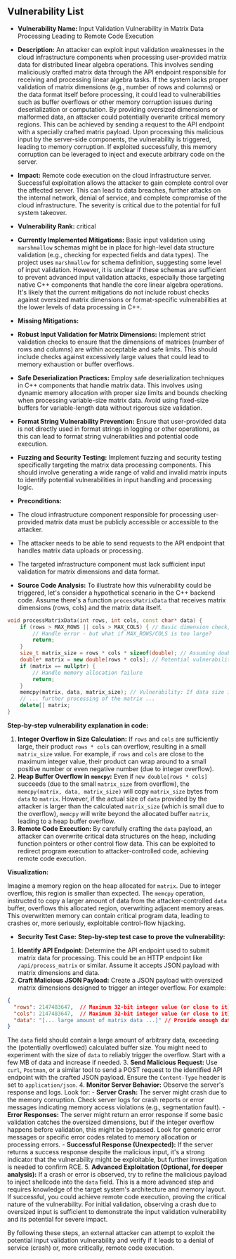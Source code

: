 ## Vulnerability List

- **Vulnerability Name:** Input Validation Vulnerability in Matrix Data Processing Leading to Remote Code Execution

- **Description:**
An attacker can exploit input validation weaknesses in the cloud infrastructure components when processing user-provided matrix data for distributed linear algebra operations. This involves sending maliciously crafted matrix data through the API endpoint responsible for receiving and processing linear algebra tasks. If the system lacks proper validation of matrix dimensions (e.g., number of rows and columns) or the data format itself before processing, it could lead to vulnerabilities such as buffer overflows or other memory corruption issues during deserialization or computation. By providing oversized dimensions or malformed data, an attacker could potentially overwrite critical memory regions. This can be achieved by sending a request to the API endpoint with a specially crafted matrix payload. Upon processing this malicious input by the server-side components, the vulnerability is triggered, leading to memory corruption. If exploited successfully, this memory corruption can be leveraged to inject and execute arbitrary code on the server.

- **Impact:**
Remote code execution on the cloud infrastructure server. Successful exploitation allows the attacker to gain complete control over the affected server. This can lead to data breaches, further attacks on the internal network, denial of service, and complete compromise of the cloud infrastructure. The severity is critical due to the potential for full system takeover.

- **Vulnerability Rank:** critical

- **Currently Implemented Mitigations:**
Basic input validation using `marshmallow` schemas might be in place for high-level data structure validation (e.g., checking for expected fields and data types). The project uses `marshmallow` for schema definition, suggesting some level of input validation. However, it is unclear if these schemas are sufficient to prevent advanced input validation attacks, especially those targeting native C++ components that handle the core linear algebra operations. It's likely that the current mitigations do not include robust checks against oversized matrix dimensions or format-specific vulnerabilities at the lower levels of data processing in C++.

- **Missing Mitigations:**
- **Robust Input Validation for Matrix Dimensions:** Implement strict validation checks to ensure that the dimensions of matrices (number of rows and columns) are within acceptable and safe limits. This should include checks against excessively large values that could lead to memory exhaustion or buffer overflows.
- **Safe Deserialization Practices:** Employ safe deserialization techniques in C++ components that handle matrix data. This involves using dynamic memory allocation with proper size limits and bounds checking when processing variable-size matrix data. Avoid using fixed-size buffers for variable-length data without rigorous size validation.
- **Format String Vulnerability Prevention:** Ensure that user-provided data is not directly used in format strings in logging or other operations, as this can lead to format string vulnerabilities and potential code execution.
- **Fuzzing and Security Testing:** Implement fuzzing and security testing specifically targeting the matrix data processing components. This should involve generating a wide range of valid and invalid matrix inputs to identify potential vulnerabilities in input handling and processing logic.

- **Preconditions:**
- The cloud infrastructure component responsible for processing user-provided matrix data must be publicly accessible or accessible to the attacker.
- The attacker needs to be able to send requests to the API endpoint that handles matrix data uploads or processing.
- The targeted infrastructure component must lack sufficient input validation for matrix dimensions and data format.

- **Source Code Analysis:**
To illustrate how this vulnerability could be triggered, let's consider a hypothetical scenario in the C++ backend code. Assume there's a function `processMatrixData` that receives matrix dimensions (rows, cols) and the matrix data itself.

```c++
void processMatrixData(int rows, int cols, const char* data) {
    if (rows > MAX_ROWS || cols > MAX_COLS) { // Basic dimension check, might be insufficient MAX_ROWS/COLS
        // Handle error - but what if MAX_ROWS/COLS is too large?
        return;
    }
    size_t matrix_size = rows * cols * sizeof(double); // Assuming double matrix
    double* matrix = new double[rows * cols]; // Potential vulnerability: integer overflow in rows * cols
    if (matrix == nullptr) {
        // Handle memory allocation failure
        return;
    }
    memcpy(matrix, data, matrix_size); // Vulnerability: If data size is not validated against matrix_size, buffer overflow
    // ... further processing of the matrix ...
    delete[] matrix;
}
```

**Step-by-step vulnerability explanation in code:**

1. **Integer Overflow in Size Calculation:** If `rows` and `cols` are sufficiently large, their product `rows * cols` can overflow, resulting in a small `matrix_size` value. For example, if `rows` and `cols` are close to the maximum integer value, their product can wrap around to a small positive number or even negative number (due to integer overflow).
2. **Heap Buffer Overflow in `memcpy`:**  Even if `new double[rows * cols]` succeeds (due to the small `matrix_size` from overflow), the `memcpy(matrix, data, matrix_size)` will copy `matrix_size` bytes from `data` to `matrix`. However, if the actual size of `data` provided by the attacker is larger than the calculated `matrix_size` (which is small due to the overflow), `memcpy` will write beyond the allocated buffer `matrix`, leading to a heap buffer overflow.
3. **Remote Code Execution:** By carefully crafting the `data` payload, an attacker can overwrite critical data structures on the heap, including function pointers or other control flow data. This can be exploited to redirect program execution to attacker-controlled code, achieving remote code execution.

**Visualization:**

Imagine a memory region on the heap allocated for `matrix`. Due to integer overflow, this region is smaller than expected. The `memcpy` operation, instructed to copy a larger amount of data from the attacker-controlled `data` buffer, overflows this allocated region, overwriting adjacent memory areas. This overwritten memory can contain critical program data, leading to crashes or, more seriously, exploitable control-flow hijacking.

- **Security Test Case:**
**Step-by-step test case to prove the vulnerability:**

1. **Identify API Endpoint:** Determine the API endpoint used to submit matrix data for processing. This could be an HTTP endpoint like `/api/process_matrix` or similar. Assume it accepts JSON payload with matrix dimensions and data.
2. **Craft Malicious JSON Payload:** Create a JSON payload with oversized matrix dimensions designed to trigger an integer overflow. For example:

```json
{
  "rows": 2147483647,  // Maximum 32-bit integer value (or close to it)
  "cols": 2147483647,  // Maximum 32-bit integer value (or close to it)
  "data": "[... large amount of matrix data ...]" // Provide enough data to trigger overflow after size calculation
}
```

   The `data` field should contain a large amount of arbitrary data, exceeding the (potentially overflowed) calculated buffer size. You might need to experiment with the size of `data` to reliably trigger the overflow. Start with a few MB of data and increase if needed.
3. **Send Malicious Request:** Use `curl`, `Postman`, or a similar tool to send a POST request to the identified API endpoint with the crafted JSON payload. Ensure the `Content-Type` header is set to `application/json`.
4. **Monitor Server Behavior:** Observe the server's response and logs. Look for:
    - **Server Crash:** The server might crash due to the memory corruption. Check server logs for crash reports or error messages indicating memory access violations (e.g., segmentation fault).
    - **Error Responses:** The server might return an error response if some basic validation catches the oversized dimensions, but if the integer overflow happens before validation, this might be bypassed. Look for generic error messages or specific error codes related to memory allocation or processing errors.
    - **Successful Response (Unexpected):** If the server returns a success response despite the malicious input, it's a strong indicator that the vulnerability might be exploitable, but further investigation is needed to confirm RCE.
5. **Advanced Exploitation (Optional, for deeper analysis):** If a crash or error is observed, try to refine the malicious payload to inject shellcode into the `data` field. This is a more advanced step and requires knowledge of the target system's architecture and memory layout. If successful, you could achieve remote code execution, proving the critical nature of the vulnerability. For initial validation, observing a crash due to oversized input is sufficient to demonstrate the input validation vulnerability and its potential for severe impact.

By following these steps, an external attacker can attempt to exploit the potential input validation vulnerability and verify if it leads to a denial of service (crash) or, more critically, remote code execution.